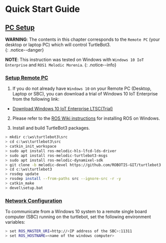 
# Quick Start Guide

## [PC Setup](#pc-setup)

**WARNING**: The contents in this chapter corresponds to the `Remote PC` (your desktop or laptop PC) which will control TurtleBot3.  
{: .notice--danger}

**NOTE**: This instruction was tested on Windows with `Windows 10 IoT Enterprise` and `ROS1 Melodic Morenia`.
{: .notice--info}

### [Setup Remote PC](#setup-remote-pc)

1. If you do not already have `Windows 10` on your Remote PC (Desktop, Laptop or SBC), you can download a trial of Windows 10 IoT Enterprise from the following link:

- [Download Windows 10 IoT Enterprise LTSC(Trial)](https://www.microsoft.com/en-us/evalcenter/evaluate-windows-10-enterprise)

2. Please refer to the [ROS Wiki instructions](https://wiki.ros.org/Installation/Windows) for installing ROS on Windows.

3. Install and build TurtleBot3 packages.

```bash
> mkdir c:\ws\turtlebot3\src
> cd c:\ws\turtlebot3\src
> catkin_init_workspace
> sudo apt install ros-melodic-hls-lfcd-lds-driver
> sudo apt install ros-melodic-turtlebot3-msgs
> sudo apt install ros-melodic-dynamixel-sdk
> git clone -b melodic-devel https://github.com/ROBOTIS-GIT/turtlebot3.git
> cd c:\ws\turtlebot3
> rosdep update
> rosdep install --from-paths src --ignore-src -r -y
> catkin_make
> devel\setup.bat
```

### [Network Configuration](#network-configuration)

To communicate from a Windows 10 system to a remote single board computer (SBC) running on the turtlebot, set the following environment variables:

```bash
> set ROS_MASTER_URI=http://<IP address of the SBC>:11311
> set ROS_HOSTNAME=<name of the windows computer>
```
